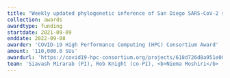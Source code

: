 ```yaml
---
title: "Weekly updated phylogenetic inference of San Diego SARS-CoV-2 sequences"
collection: awards
awardtype: funding
startdate: 2021-09-09
enddate: 2022-09-08
awarder: 'COVID-19 High Performance Computing (HPC) Consortium Award'
amount: '110,000.0 SUs'
awardurl: 'https://covid19-hpc-consortium.org/projects/618d726d8a951e008602c7af'
team: 'Siavash Mirarab (PI), Rob Knight (co-PI), <b>Niema Moshiri</b> (co-PI)'
---
```

